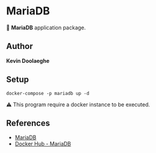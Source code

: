 # MariaDB

:triangular_flag_on_post: **MariaDB** application package.

## Author

**Kevin Doolaeghe**

## Setup

```
docker-compose -p mariadb up -d
```

:warning: This program require a docker instance to be executed.

## References

* [MariaDB](https://mariadb.org/)
* [Docker Hub - MariaDB](https://hub.docker.com/_/mariadb)
